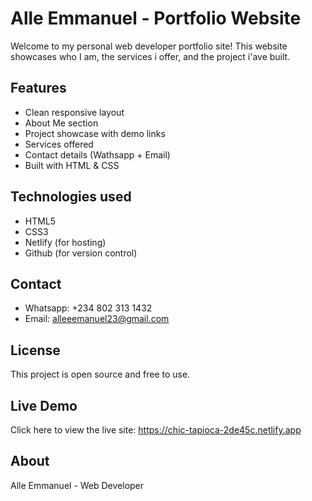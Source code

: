 # Alle Emmanuel - Portfolio Website

Welcome to my personal web developer portfolio site!
This website showcases who I am, the services i offer, and the project i'ave built.

## Features

- Clean responsive layout
- About Me section
- Project showcase with demo links
- Services offered
- Contact details (Wathsapp + Email)
- Built with HTML & CSS

## Technologies used

- HTML5
- CSS3
- Netlify (for hosting)
- Github (for version control)

## Contact

- Whatsapp: +234 802 313 1432
- Email: alleeemanuel23@gmail.com

## License 
This project is open source and free to use.

## Live Demo
Click here to view the live site: https://chic-tapioca-2de45c.netlify.app

## About 
Alle Emmanuel - Web Developer
